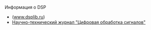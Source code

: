 Информация о DSP
- (www.dsplib.ru)
- [Научно-технический журнал "Цифровая обработка сигналов"](www.dspa.ru)

